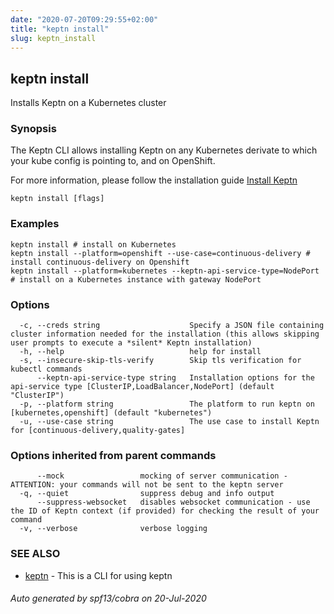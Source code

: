 ```yaml
---
date: "2020-07-20T09:29:55+02:00"
title: "keptn install"
slug: keptn_install
---
```

## keptn install

Installs Keptn on a Kubernetes cluster

### Synopsis

The Keptn CLI allows installing Keptn on any Kubernetes derivate to which your kube config is pointing to, and on OpenShift.

For more information, please follow the installation guide [Install Keptn](https://keptn.sh/docs/0.7.x/operate/install/operate/install/#install-keptn)



```
keptn install [flags]
```

### Examples

```
keptn install # install on Kubernetes
keptn install --platform=openshift --use-case=continuous-delivery # install continuous-delivery on Openshift
keptn install --platform=kubernetes --keptn-api-service-type=NodePort # install on a Kubernetes instance with gateway NodePort
```

### Options

```
  -c, --creds string                    Specify a JSON file containing cluster information needed for the installation (this allows skipping user prompts to execute a *silent* Keptn installation)
  -h, --help                            help for install
  -s, --insecure-skip-tls-verify        Skip tls verification for kubectl commands
      --keptn-api-service-type string   Installation options for the api-service type [ClusterIP,LoadBalancer,NodePort] (default "ClusterIP")
  -p, --platform string                 The platform to run keptn on [kubernetes,openshift] (default "kubernetes")
  -u, --use-case string                 The use case to install Keptn for [continuous-delivery,quality-gates]
```

### Options inherited from parent commands

```
      --mock                 mocking of server communication - ATTENTION: your commands will not be sent to the keptn server
  -q, --quiet                suppress debug and info output
      --suppress-websocket   disables websocket communication - use the ID of Keptn context (if provided) for checking the result of your command
  -v, --verbose              verbose logging
```

### SEE ALSO

* [keptn](../keptn/)	 - This is a CLI for using keptn

###### Auto generated by spf13/cobra on 20-Jul-2020
